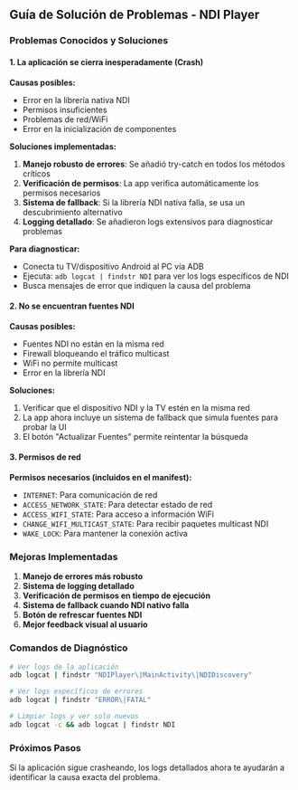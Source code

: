 ## Guía de Solución de Problemas - NDI Player

### Problemas Conocidos y Soluciones

#### 1. La aplicación se cierra inesperadamente (Crash)

**Causas posibles:**
- Error en la librería nativa NDI
- Permisos insuficientes
- Problemas de red/WiFi
- Error en la inicialización de componentes

**Soluciones implementadas:**
1. **Manejo robusto de errores**: Se añadió try-catch en todos los métodos críticos
2. **Verificación de permisos**: La app verifica automáticamente los permisos necesarios
3. **Sistema de fallback**: Si la librería NDI nativa falla, se usa un descubrimiento alternativo
4. **Logging detallado**: Se añadieron logs extensivos para diagnosticar problemas

**Para diagnosticar:**
- Conecta tu TV/dispositivo Android al PC vía ADB
- Ejecuta: `adb logcat | findstr NDI` para ver los logs específicos de NDI
- Busca mensajes de error que indiquen la causa del problema

#### 2. No se encuentran fuentes NDI

**Causas posibles:**
- Fuentes NDI no están en la misma red
- Firewall bloqueando el tráfico multicast
- WiFi no permite multicast
- Error en la librería NDI

**Soluciones:**
1. Verificar que el dispositivo NDI y la TV estén en la misma red
2. La app ahora incluye un sistema de fallback que simula fuentes para probar la UI
3. El botón "Actualizar Fuentes" permite reintentar la búsqueda

#### 3. Permisos de red

**Permisos necesarios (incluidos en el manifest):**
- `INTERNET`: Para comunicación de red
- `ACCESS_NETWORK_STATE`: Para detectar estado de red
- `ACCESS_WIFI_STATE`: Para acceso a información WiFi
- `CHANGE_WIFI_MULTICAST_STATE`: Para recibir paquetes multicast NDI
- `WAKE_LOCK`: Para mantener la conexión activa

### Mejoras Implementadas

1. **Manejo de errores más robusto**
2. **Sistema de logging detallado**
3. **Verificación de permisos en tiempo de ejecución**
4. **Sistema de fallback cuando NDI nativo falla**
5. **Botón de refrescar fuentes NDI**
6. **Mejor feedback visual al usuario**

### Comandos de Diagnóstico

```bash
# Ver logs de la aplicación
adb logcat | findstr "NDIPlayer\|MainActivity\|NDIDiscovery"

# Ver logs específicos de errores
adb logcat | findstr "ERROR\|FATAL"

# Limpiar logs y ver solo nuevos
adb logcat -c && adb logcat | findstr NDI
```

### Próximos Pasos

Si la aplicación sigue crasheando, los logs detallados ahora te ayudarán a identificar la causa exacta del problema.
